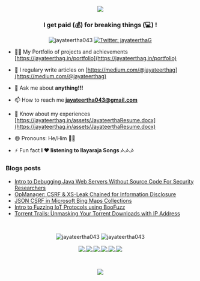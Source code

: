 <p align="center"><img src="https://raw.githubusercontent.com/jayateertha043/jayateertha043/main/header.png"></p>

<h3 align="center">I get paid (💰) for breaking things (💻) !</h3>

<p align="center">
	<img src="https://komarev.com/ghpvc/?username=jayateertha043&label=Profile%20views&color=0e75b6&style=flat" alt="jayateertha043" /> 
	<a href="https://twitter.com/jayateerthaG" target="_blank">
		<img alt="Twitter: jayateerthaG" src="https://img.shields.io/twitter/follow/jayateerthaG.svg?style=social" />
	</a>
</p>


- 👨‍💻 My Portfolio of projects and achievements [https://jayateerthag.in/portfolio](https://jayateerthag.in/portfolio)

- 📝 I regulary write articles on [https://medium.com/@jayateerthag](https://medium.com/@jayateerthag)

- 💬 Ask me about **anything!!!**

- 📫 How to reach me **jayateertha043@gmail.com**

- 📄 Know about my experiences [https://jayateerthag.in/assets/JayateerthaResume.docx](https://jayateerthag.in/assets/JayateerthaResume.docx)

- 😄 Pronouns: He/Him 💁‍♂️

- ⚡ Fun fact **I ❤️ listening to Ilayaraja Songs 🎶.🎶.🎶**

### Blogs posts
<!-- BLOG-POST-LIST:START -->
- [Intro to Debugging Java Web Servers Without Source Code For Security Researchers](https://infosecwriteups.com/intro-to-debugging-java-web-servers-without-source-code-for-security-researchers-80ff00de4753?source=rss-32f1b6053ca2------2)
- [OpManager: CSRF &amp; XS-Leak Chained for Information Disclosure](https://infosecwriteups.com/opmanager-csrf-xs-leak-chained-for-information-disclosure-382c6ee518ca?source=rss-32f1b6053ca2------2)
- [JSON CSRF in Microsoft Bing Maps Collections](https://infosecwriteups.com/json-csrf-in-microsoft-bing-maps-collections-74afc2b197d5?source=rss-32f1b6053ca2------2)
- [Intro to Fuzzing IoT Protocols using BooFuzz](https://infosecwriteups.com/intro-to-fuzzing-iot-protocols-using-boofuzz-02bab66454a7?source=rss-32f1b6053ca2------2)
- [Torrent Trails: Unmasking Your Torrent Downloads with IP Address](https://infosecwriteups.com/how-i-could-get-anyone-arrested-knowing-their-ip-address-c2d7474b5d8c?source=rss-32f1b6053ca2------2)
<!-- BLOG-POST-LIST:END -->
</br>


<p align="center">
	<img src="https://github-readme-stats.vercel.app/api?username=jayateertha043&show_icons=true&locale=en&theme=algolia" alt="jayateertha043" />
	<img src="https://github-readme-stats.vercel.app/api/top-langs?username=jayateertha043&show_icons=true&locale=en&layout=compact&theme=algolia" alt="jayateertha043" />
</p>

<p align="center">
<a href="https://github.com/jayateertha043/WebDirScan/">
  <img align="center" src="https://github-readme-stats.vercel.app/api/pin/?username=jayateertha043&repo=WebDirScan&theme=algolia" />
</a>

<a href="https://github.com/jayateertha043/apksec/">
  <img align="center" src="https://github-readme-stats.vercel.app/api/pin/?username=jayateertha043&repo=apksec&theme=algolia" />
</a>

<a href="https://github.com/jayateertha043/FireOver/">
  <img align="center" src="https://github-readme-stats.vercel.app/api/pin/?username=jayateertha043&repo=FireOver&theme=algolia" />
</a>

<a href="https://github.com/jayateertha043/garuda/">
  <img align="center" src="https://github-readme-stats.vercel.app/api/pin/?username=jayateertha043&repo=garuda&theme=algolia" />
</a>
<a href="https://github.com/jayateertha043/goshod/">
  <img align="center" src="https://github-readme-stats.vercel.app/api/pin/?username=jayateertha043&repo=goshod&theme=algolia" />
</a>
<a href="https://github.com/jayateertha043/WinDllInjector/">
  <img align="center" src="https://github-readme-stats.vercel.app/api/pin/?username=jayateertha043&repo=WinDllInjector&theme=algolia" />
</a>
</p>
<p>&nbsp;</p>
<p align="center"><img src="https://quotes-github-readme.vercel.app/api?type=horizontal"></p>

